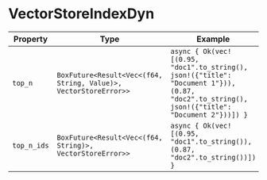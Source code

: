 # VectorStoreIndexDyn

| Property | Type | Example |
|----------|------|---------|
| `top_n` | `BoxFuture<Result<Vec<(f64, String, Value)>, VectorStoreError>>` | `async { Ok(vec![(0.95, "doc1".to_string(), json!({"title": "Document 1"})), (0.87, "doc2".to_string(), json!({"title": "Document 2"}))]) }` |
| `top_n_ids` | `BoxFuture<Result<Vec<(f64, String)>, VectorStoreError>>` | `async { Ok(vec![(0.95, "doc1".to_string()), (0.87, "doc2".to_string())]) }` |